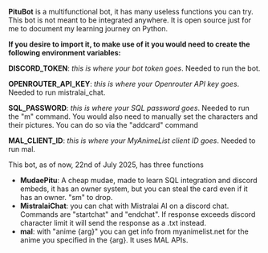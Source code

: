 **PituBot** is a multifunctional bot, it has many useless functions you can try.
This bot is not meant to be integrated anywhere. It is open source just for me to document my learning journey on Python.

**If you desire to import it, to make use of it you would need to create the following environment variables:**

**DISCORD_TOKEN**: *this is where your bot token goes*. Needed to run the bot.

**OPENROUTER_API_KEY**: *this is where your Openrouter API key goes*. Needed to run mistralai_chat.

**SQL_PASSWORD**: *this is where your SQL password goes*. Needed to run the "m" command. You would also need to manually set the characters and their pictures. You can do so via the  "addcard" command

**MAL_CLIENT_ID**: *this is where your MyAnimeList client ID goes*. Needed to run mal.


This bot, as of now, 22nd of July 2025, has three functions
- **MudaePitu**: A cheap mudae, made to learn SQL integration and discord embeds, it has an owner system, but you can steal the card even if it has an owner. "sm" to drop.
- **MistralaiChat**: you can chat with Mistralai AI on a discord chat.  Commands are "startchat" and "endchat". If response exceeds discord character limit it will send the response as a .txt instead.
- **mal**: with "anime {arg}" you can get info from myanimelist.net for the anime you specified in the {arg}. It uses MAL APIs.
